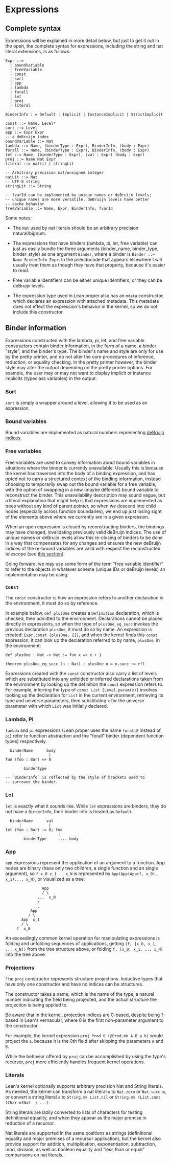 # Expressions

## Complete syntax

Expressions will be explained in more detail below, but just to get it out in the open, the complete syntax for expressions, including the string and nat literal extensions, is as follows:

```
Expr ::= 
  | boundVariable 
  | freeVariable 
  | const 
  | sort 
  | app 
  | lambda 
  | forall 
  | let 
  | proj 
  | literal

BinderInfo ::= Default | Implicit | InstanceImplicit | StrictImplicit

const ::= Name, Level*
sort ::= Level
app ::= Expr Expr
-- a deBruijn index
boundVariable ::= Nat
lambda ::= Name, (binderType : Expr), BinderInfo, (body : Expr)
forall ::= Name, (binderType : Expr), BinderInfo, (body : Expr)
let ::= Name, (binderType : Expr), (val : Expr) (body : Expr)
proj ::= Name Nat Expr
literal ::= natLit | stringLit

-- Arbitrary precision nat/unsigned integer
natLit ::= Nat
-- UTF-8 string
stringLit ::= String

-- fvarId can be implemented by unique names or deBruijn levels; 
-- unique names are more versatile, deBruijn levels have better
-- cache behavior
freeVariable ::= Name, Expr, BinderInfo, fvarId
```

Some notes:

+ The `Nat` used by nat literals should be an arbitrary precision natural/bignum.

+ The expressions that have binders (lambda, pi, let, free variable) can just as easily bundle the three arguments (binder_name, binder_type, binder_style) as one argument `Binder`, where a binder is `Binder ::= Name BinderInfo Expr`. In the pseudocode that appears elsewhere I will usually treat them as though they have that property, because it's easier to read.

+ Free variable identifiers can be either unique identifiers, or they can be deBruijn levels.

+ The expression type used in Lean proper also has an `mdata` constructor, which declares an expression with attached metadata. This metadata does not effect the expression's behavior in the kernel, so we do not include this constructor.


## Binder information

Expressions constructed with the lambda, pi, let, and free variable constructors contain binder information, in the form of a name, a binder "style", and the binder's type. The binder's name and style are only for use by the pretty printer, and do not alter the core procedures of inference, reduction, or equality checking. In the pretty printer however, the binder style may alter the output depending on the pretty printer options. For example, the user may or may not want to display implicit or instance implicits (typeclass variables) in the output.

### Sort

`sort` is simply a wrapper around a level, allowing it to be used as an expression.


### Bound variables

Bound variables are implemented as natural numbers representing [deBruijn indices](https://en.wikipedia.org/wiki/De_Bruijn_index).

### Free variables

Free variables are used to convey information about bound variables in situations where the binder is currently unavailable. Usually this is because the kernel has traversed into the body of a binding expression, and has opted not to carry a structured context of the binding information, instead choosing to temporarily swap out the bound variable for a free variable, with the option of swapping in a new (maybe different) bound variable to reconstruct the binder. This unavailability description may sound vague, but a literal explanation that might help is that expressions are implemented as trees without any kind of parent pointer, so when we descend into child nodes (especially across function boundaries), we end up just losing sight of the elements above where we currently are in a given expression.

When an open expression is closed by reconstructing binders, the bindings may have changed, invalidating previously valid deBruijn indices. The use of unique names or deBruijn levels allow this re-closing of binders to be done in a way that compensates for any changes and ensures the new deBruijn indices of the re-bound variables are valid with respect the reconstructed telescope (see [this section](../kernel_concepts/instantiation_and_abstraction.md#implementing-free-variable-abstraction)).

Going forward, we may use some form of the term "free variable identifier" to refer to the objects in whatever scheme (unique IDs or deBruijn levels) an implementation may be using.

### `Const`

The `const` constructor is how an expression refers to another declaration in the environment, it must do so by reference. 

In example below, `def plusOne` creates a `Definition` declaration, which is checked, then admitted to the environment. Declarations cannot be placed directly in expressions, so when the type of `plusOne_eq_succ` invokes the previous declaration `plusOne`, it must do so by name. An expression is created: `Expr.const (plusOne, [])`, and when the kernel finds this `const` expression, it can look up the declaration referred to by name, `plusOne`, in the environment:

```
def plusOne : Nat -> Nat := fun x => x + 1

theorem plusOne_eq_succ (n : Nat) : plusOne n = n.succ := rfl 
```

Expressions created with the `const` constructor also carry a list of levels which are substituted into any unfolded or inferred declarations taken from the environment by looking up the definition the `const` expression refers to. For example, inferring the type of `const List [Level.param(x)]` involves looking up the declaration for `List` in the current environment, retrieving its type and universe parameters, then substituting `x` for the universe parameter with which `List` was initially declared.


### Lambda, Pi

`lambda` and `pi` expressions (Lean proper uses the name `forallE` instead of `pi`) refer to function abstraction and the "forall" binder (dependent function types) respectively. 


```
  binderName      body
      |            |
fun (foo : Bar) => 0 
            |         
        binderType    

-- `BinderInfo` is reflected by the style of brackets used to
-- surround the binder.
```

### Let

`let` is exactly what it sounds like. While `let` expressions are binders, they do not have a `BinderInfo`, their binder info is treated as `Default`.

```
  binderName      val
      |            |
let (foo : Bar) := 0; foo
            |          |
        binderType     .... body
```


### App

`app` expressions represent the application of an argument to a function. App nodes are binary (have only two children, a single function and an single argument), so `f x_0 x_1 .. x_N` is represented by `App(App(App(f, x_0), x_1)..., x_N)`, or visualized as a tree:

```
                App
                / \
              ...  x_N
              /
            ...
           App
          / \
       App  x_1
       / \
     f  x_0

```

An exceedingly common kernel operation for manipulating expressions is folding and unfolding sequences of applications, getting `(f, [x_0, x_1, .., x_N])` from the tree structure above, or folding `f, [x_0, x_1, .., x_N]` into the tree above.


### Projections

The `proj` constructor represents structure projections. Inductive types that have only one constructor and have no indices can be structures.

The constructor takes a name, which is the name of the type, a natural number indicating the field being projected, and the actual structure the projection is being applied to.

Be aware that in the kernel, projection indices are 0-based, despite being 1-based in Lean's vernacular, where 0 is the first non-parameter argument to the constructor.

For example, the kernel expression `proj Prod 0 (@Prod.mk A B a b)` would project the `a`, because it is the 0th field after skipping the parameters `A` and `B`.

While the behavior offered by `proj` can be accomplished by using the type's recursor, `proj` more efficiently handles frequent kernel operations.

### Literals

Lean's kernel optionally supports arbitrary precision Nat and String literals. As needed, the kernel can transform a nat literal `n` to `Nat.zero` or `Nat.succ m`, or convert a string literal `s` to `String.mk List.nil` or `String.mk (List.cons (Char.ofNat _) ...)`.

String literals are lazily converted to lists of characters for testing definitional equality, and when they appear as the major premise in reduction of a recursor.

Nat literals are supported in the same positions as strings (definitional equality and major premises of a recursor application), but the kernel also provide support for addition, multiplication, exponentiation, subtraction, mod, division, as well as boolean equality and "less than or equal" comparisons on nat literals.

